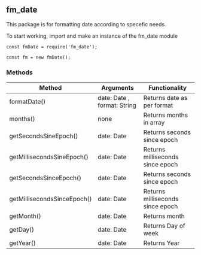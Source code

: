 <h2> fm_date </h2>
This package is for formatting date according to specefic needs

To start working, import and make an instance of the fm_date module
```
const fmDate = require('fm_date');

const fm = new fmDate();

```

<h3>Methods</h3>

|   Method                    |         Arguments           |         Functionality           |
| --------------------------- | --------------------------- | --------------------------      |
| formatDate()                | date: Date , format: String | Returns date as per format      |
|   months()                  |           none              | Returns months in array         |
| getSecondsSineEpoch()       |  date: Date                 | Returns seconds since epoch     |
| getMillisecondsSineEpoch()  |  date: Date                 | Returns milliseconds since epoch|
| getSecondsSinceEpoch()      |  date: Date                 | Returns seconds since epoch     |
| getMillisecondsSinceEpoch() |  date: Date                 | Returns milliseconds since epoch|
| getMonth()                  |  date: Date                 | Returns month                   |
| getDay()                    |  date: Date                 | Returns Day  of week            |
| getYear()                   |  date: Date                 | Returns Year                    |